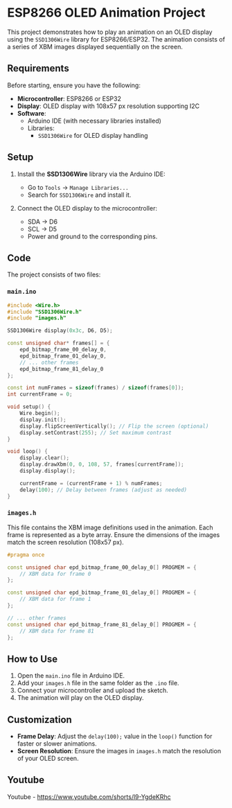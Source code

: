 
# ESP8266 OLED Animation Project

This project demonstrates how to play an animation on an OLED display using the `SSD1306Wire` library for ESP8266/ESP32. The animation consists of a series of XBM images displayed sequentially on the screen.

## Requirements

Before starting, ensure you have the following:

- **Microcontroller**: ESP8266 or ESP32
- **Display**: OLED display with 108x57 px resolution supporting I2C
- **Software**:
  - Arduino IDE (with necessary libraries installed)
  - Libraries:
    - `SSD1306Wire` for OLED display handling

## Setup

1. Install the **SSD1306Wire** library via the Arduino IDE:
   - Go to `Tools` → `Manage Libraries...`
   - Search for `SSD1306Wire` and install it.

2. Connect the OLED display to the microcontroller:
   - SDA → D6
   - SCL → D5
   - Power and ground to the corresponding pins.

## Code

The project consists of two files:

### `main.ino`

```cpp
#include <Wire.h>
#include "SSD1306Wire.h"
#include "images.h"

SSD1306Wire display(0x3c, D6, D5);

const unsigned char* frames[] = {
    epd_bitmap_frame_00_delay_0,
    epd_bitmap_frame_01_delay_0,
    // ... other frames
    epd_bitmap_frame_81_delay_0
};

const int numFrames = sizeof(frames) / sizeof(frames[0]);
int currentFrame = 0;

void setup() {
    Wire.begin();
    display.init();
    display.flipScreenVertically(); // Flip the screen (optional)
    display.setContrast(255); // Set maximum contrast
}

void loop() {
    display.clear();
    display.drawXbm(0, 0, 108, 57, frames[currentFrame]);
    display.display();

    currentFrame = (currentFrame + 1) % numFrames;
    delay(100); // Delay between frames (adjust as needed)
}
```

### `images.h`

This file contains the XBM image definitions used in the animation. Each frame is represented as a byte array. Ensure the dimensions of the images match the screen resolution (108x57 px).

```cpp
#pragma once

const unsigned char epd_bitmap_frame_00_delay_0[] PROGMEM = {
    // XBM data for frame 0
};

const unsigned char epd_bitmap_frame_01_delay_0[] PROGMEM = {
    // XBM data for frame 1
};

// ... other frames
const unsigned char epd_bitmap_frame_81_delay_0[] PROGMEM = {
    // XBM data for frame 81
};
```

## How to Use

1. Open the `main.ino` file in Arduino IDE.
2. Add your `images.h` file in the same folder as the `.ino` file.
3. Connect your microcontroller and upload the sketch.
4. The animation will play on the OLED display.

## Customization

- **Frame Delay**: Adjust the `delay(100);` value in the `loop()` function for faster or slower animations.
- **Screen Resolution**: Ensure the images in `images.h` match the resolution of your OLED screen.

## Youtube

Youtube - https://www.youtube.com/shorts/l9-YgdeKRhc
